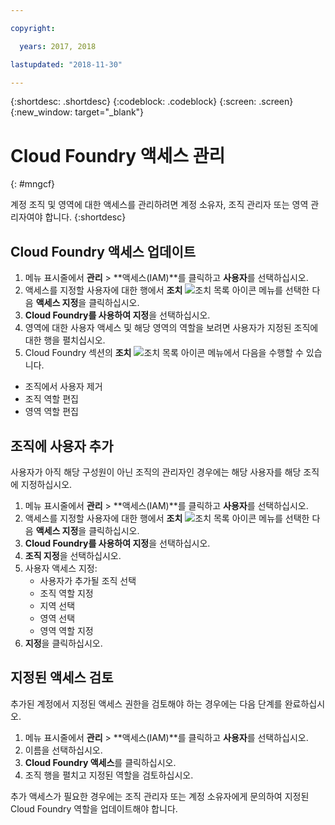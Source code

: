 ```yaml
---

copyright:

  years: 2017, 2018

lastupdated: "2018-11-30"

---
```


{:shortdesc: .shortdesc}
{:codeblock: .codeblock}
{:screen: .screen}
{:new_window: target="_blank"}

# Cloud Foundry 액세스 관리
{: #mngcf}

계정 조직 및 영역에 대한 액세스를 관리하려면 계정 소유자, 조직 관리자 또는 영역 관리자여야 합니다.
{:shortdesc}

## Cloud Foundry 액세스 업데이트

1. 메뉴 표시줄에서 **관리** &gt; **액세스(IAM)**를 클릭하고 **사용자**를 선택하십시오.
2. 액세스를 지정할 사용자에 대한 행에서 **조치** ![조치 목록 아이콘](../icons/action-menu-icon.svg) 메뉴를 선택한 다음 **액세스 지정**을 클릭하십시오.
3. **Cloud Foundry를 사용하여 지정**을 선택하십시오.
4. 영역에 대한 사용자 액세스 및 해당 영역의 역할을 보려면 사용자가 지정된 조직에 대한 행을 펼치십시오.
5. Cloud Foundry 섹션의 **조치** ![조치 목록 아이콘](../icons/action-menu-icon.svg) 메뉴에서 다음을 수행할 수 있습니다.

  * 조직에서 사용자 제거
  * 조직 역할 편집
  * 영역 역할 편집

## 조직에 사용자 추가

사용자가 아직 해당 구성원이 아닌 조직의 관리자인 경우에는 해당 사용자를 해당 조직에 지정하십시오.

1. 메뉴 표시줄에서 **관리** &gt; **액세스(IAM)**를 클릭하고 **사용자**를 선택하십시오.
2. 액세스를 지정할 사용자에 대한 행에서 **조치** ![조치 목록 아이콘](../icons/action-menu-icon.svg) 메뉴를 선택한 다음 **액세스 지정**을 클릭하십시오.
3. **Cloud Foundry를 사용하여 지정**을 선택하십시오.
4. **조직 지정**을 선택하십시오.
5. 사용자 액세스 지정:
   * 사용자가 추가될 조직 선택
   * 조직 역할 지정
   * 지역 선택
   * 영역 선택
   * 영역 역할 지정
7. **지정**을 클릭하십시오.

## 지정된 액세스 검토

추가된 계정에서 지정된 액세스 권한을 검토해야 하는 경우에는 다음 단계를 완료하십시오.

1. 메뉴 표시줄에서 **관리** &gt; **액세스(IAM)**를 클릭하고 **사용자**를 선택하십시오.
2. 이름을 선택하십시오.
3. **Cloud Foundry 액세스**를 클릭하십시오.
3. 조직 행을 펼치고 지정된 역할을 검토하십시오.

추가 액세스가 필요한 경우에는 조직 관리자 또는 계정 소유자에게 문의하여 지정된 Cloud Foundry 역할을 업데이트해야 합니다.
